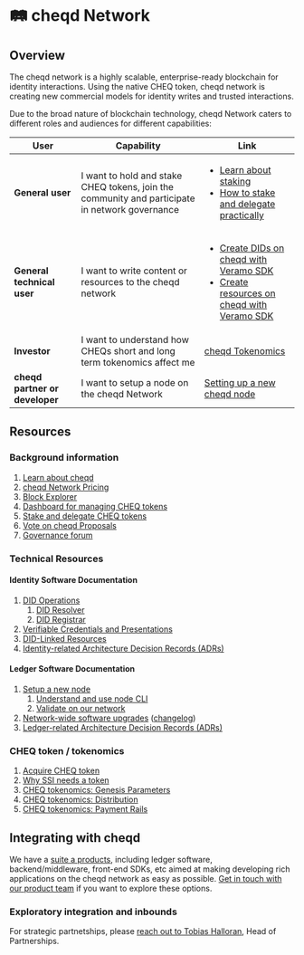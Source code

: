 # 🛤 cheqd Network

## Overview

The cheqd network is a highly scalable, enterprise-ready blockchain for identity interactions. Using the native CHEQ token, cheqd network is creating new commercial models for identity writes and trusted interactions.

Due to the broad nature of blockchain technology, cheqd Network caters to different roles and audiences for different capabilities:

| User                           | Capability                                                                                     | Link                                                                                                                                                                                                                                                                                                                                        |
| ------------------------------ | ---------------------------------------------------------------------------------------------- | ------------------------------------------------------------------------------------------------------------------------------------------------------------------------------------------------------------------------------------------------------------------------------------------------------------------------------------------- |
| **General user**               | I want to hold and stake CHEQ tokens, join the community and participate in network governance | <ul><li>[Learn about staking](https://learn.cheqd.io/overview/intro-to-defi-aspects-of-cheqd/what-is-staking-and-delegation)</li> <li>[How to stake and delegate practically](https://learn.cheqd.io/getting-set-up-on-cheqd/how-to-stake)</li></ul>                                                                               |
| **General technical user**     | I want to write content or resources to the cheqd network                                      | <ul><li>[Create DIDs on cheqd with Veramo SDK](https://docs.cheqd.io/identity/tutorials/did-operations)</li> <li>[Create resources on cheqd with Veramo SDK](https://docs.cheqd.io/identity/tutorials/did-linked-resources/create-resource)</li></ul> |
| **Investor**                   | I want to understand how CHEQs short and long term tokenomics affect me                        | [cheqd Tokenomics](https://learn.cheqd.io/overview/tokenomics)                                                                                                                                                                                                                                                                              |
| **cheqd partner or developer** | I want to setup a node on the cheqd Network                                                    | [Setting up a new cheqd node](https://docs.cheqd.io/node/getting-started/setup-and-configure)                                                                                                                                                                                                                                                          |

## Resources

### Background information

1. [Learn about cheqd](https://learn.cheqd.io/)
2. [cheqd Network Pricing](../../essentials/why-cheqd/pricing.md)
3. [Block Explorer](https://explorer.cheqd.io/)
4. [Dashboard for managing CHEQ tokens](https://cheqd.omniflix.co/)
5. [Stake and delegate CHEQ tokens](https://learn.cheqd.io/overview/intro-to-defi-aspects-of-cheqd/what-is-staking-and-delegation)
6. [Vote on cheqd Proposals](https://learn.cheqd.io/getting-set-up-on-cheqd/how-to-vote)
7. [Governance forum](https://commonwealth.im/cheqd)

### Technical Resources

#### Identity Software Documentation

1. [DID Operations](https://docs.cheqd.io/identity/tutorials/did-operations)
   1. [DID Resolver](https://docs.cheqd.io/identity/tutorials/did-resolver)
   2. [DID Registrar](https://docs.cheqd.io/identity/tutorials/did-registrar)
2. [Verifiable Credentials and Presentations](https://docs.cheqd.io/identity/tutorials/credentials-and-presentations)
3. [DID-Linked Resources](https://docs.cheqd.io/identity/tutorials/did-linked-resources)
4. [Identity-related Architecture Decision Records (ADRs)](https://docs.cheqd.io/identity/architecture/adr-list)

#### Ledger Software Documentation

1. [Setup a new node](https://docs.cheqd.io/node/getting-started/setup-and-configure)
   1. [Understand and use node CLI](https://docs.cheqd.io/node/getting-started/cheqd-cli)
   2. [Validate on our network](https://docs.cheqd.io/node/validator-guides/validator-guide)
2. [Network-wide software upgrades](https://docs.cheqd.io/node/validator-guides/upgrades) ([changelog](upgrades/README.MD))
3. [Ledger-related Architecture Decision Records (ADRs)](https://docs.cheqd.io/node/architecture/adr-list)

### CHEQ token / tokenomics

1. [Acquire CHEQ token](https://cheqd.io/buy)
2. [Why SSI needs a token](https://cheqd.io/blog/why-self-sovereign-identity-needs-a-token-an-expanded-version)
3. [CHEQ tokenomics: Genesis Parameters](https://learn.cheqd.io/overview/tokenomics/tokenomics-part-1)
4. [CHEQ tokenomics: Distribution](https://learn.cheqd.io/overview/tokenomics/tokenomics-part-2)
5. [CHEQ tokenomics: Payment Rails](https://learn.cheqd.io/overview/tokenomics/tokenomics-part-3)

## Integrating with cheqd

We have a [suite a products](tooling/README.md), including ledger software, backend/middleware, front-end SDKs, etc aimed at making developing rich applications on the cheqd network as easy as possible. [Get in touch with our product team](https://calendly.com/cheqd-product) if you want to explore these options.

### Exploratory integration and inbounds

For strategic partnetships, please [reach out to Tobias Halloran](mailto:tobias@cheqd.io), Head of Partnerships.
